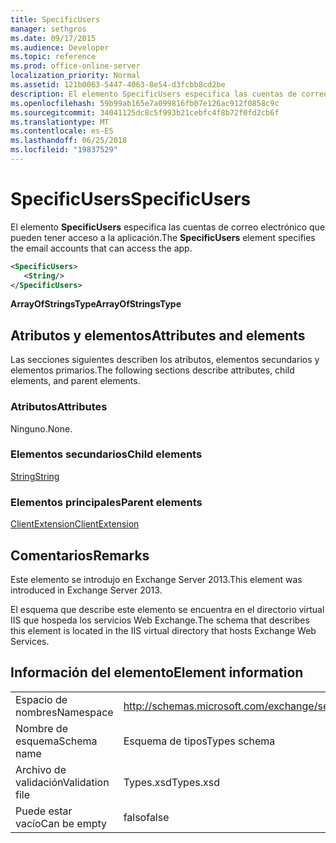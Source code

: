 ```yaml
---
title: SpecificUsers
manager: sethgros
ms.date: 09/17/2015
ms.audience: Developer
ms.topic: reference
ms.prod: office-online-server
localization_priority: Normal
ms.assetid: 121b0063-5447-4063-8e54-d3fcbb8cd2be
description: El elemento SpecificUsers especifica las cuentas de correo electrónico que pueden tener acceso a la aplicación.
ms.openlocfilehash: 59b99ab165e7a099816fb07e126ac912f0858c9c
ms.sourcegitcommit: 34041125dc8c5f993b21cebfc4f8b72f0fd2cb6f
ms.translationtype: MT
ms.contentlocale: es-ES
ms.lasthandoff: 06/25/2018
ms.locfileid: "19837529"
---
```

# <a name="specificusers"></a><span data-ttu-id="280bd-103">SpecificUsers</span><span class="sxs-lookup"><span data-stu-id="280bd-103">SpecificUsers</span></span>

<span data-ttu-id="280bd-104">El elemento **SpecificUsers** especifica las cuentas de correo electrónico que pueden tener acceso a la aplicación.</span><span class="sxs-lookup"><span data-stu-id="280bd-104">The **SpecificUsers** element specifies the email accounts that can access the app.</span></span> 
  
```XML
<SpecificUsers>
   <String/>
</SpecificUsers>
```

 <span data-ttu-id="280bd-105">**ArrayOfStringsType**</span><span class="sxs-lookup"><span data-stu-id="280bd-105">**ArrayOfStringsType**</span></span>
## <a name="attributes-and-elements"></a><span data-ttu-id="280bd-106">Atributos y elementos</span><span class="sxs-lookup"><span data-stu-id="280bd-106">Attributes and elements</span></span>

<span data-ttu-id="280bd-107">Las secciones siguientes describen los atributos, elementos secundarios y elementos primarios.</span><span class="sxs-lookup"><span data-stu-id="280bd-107">The following sections describe attributes, child elements, and parent elements.</span></span>
  
### <a name="attributes"></a><span data-ttu-id="280bd-108">Atributos</span><span class="sxs-lookup"><span data-stu-id="280bd-108">Attributes</span></span>

<span data-ttu-id="280bd-109">Ninguno.</span><span class="sxs-lookup"><span data-stu-id="280bd-109">None.</span></span>
  
### <a name="child-elements"></a><span data-ttu-id="280bd-110">Elementos secundarios</span><span class="sxs-lookup"><span data-stu-id="280bd-110">Child elements</span></span>

[<span data-ttu-id="280bd-111">String</span><span class="sxs-lookup"><span data-stu-id="280bd-111">String</span></span>](string.md)
  
### <a name="parent-elements"></a><span data-ttu-id="280bd-112">Elementos principales</span><span class="sxs-lookup"><span data-stu-id="280bd-112">Parent elements</span></span>

[<span data-ttu-id="280bd-113">ClientExtension</span><span class="sxs-lookup"><span data-stu-id="280bd-113">ClientExtension</span></span>](clientextension.md)
  
## <a name="remarks"></a><span data-ttu-id="280bd-114">Comentarios</span><span class="sxs-lookup"><span data-stu-id="280bd-114">Remarks</span></span>

<span data-ttu-id="280bd-115">Este elemento se introdujo en Exchange Server 2013.</span><span class="sxs-lookup"><span data-stu-id="280bd-115">This element was introduced in Exchange Server 2013.</span></span>
  
<span data-ttu-id="280bd-116">El esquema que describe este elemento se encuentra en el directorio virtual IIS que hospeda los servicios Web Exchange.</span><span class="sxs-lookup"><span data-stu-id="280bd-116">The schema that describes this element is located in the IIS virtual directory that hosts Exchange Web Services.</span></span>
  
## <a name="element-information"></a><span data-ttu-id="280bd-117">Información del elemento</span><span class="sxs-lookup"><span data-stu-id="280bd-117">Element information</span></span>

|||
|:-----|:-----|
|<span data-ttu-id="280bd-118">Espacio de nombres</span><span class="sxs-lookup"><span data-stu-id="280bd-118">Namespace</span></span>  <br/> |http://schemas.microsoft.com/exchange/services/2006/types  <br/> |
|<span data-ttu-id="280bd-119">Nombre de esquema</span><span class="sxs-lookup"><span data-stu-id="280bd-119">Schema name</span></span>  <br/> |<span data-ttu-id="280bd-120">Esquema de tipos</span><span class="sxs-lookup"><span data-stu-id="280bd-120">Types schema</span></span>  <br/> |
|<span data-ttu-id="280bd-121">Archivo de validación</span><span class="sxs-lookup"><span data-stu-id="280bd-121">Validation file</span></span>  <br/> |<span data-ttu-id="280bd-122">Types.xsd</span><span class="sxs-lookup"><span data-stu-id="280bd-122">Types.xsd</span></span>  <br/> |
|<span data-ttu-id="280bd-123">Puede estar vacío</span><span class="sxs-lookup"><span data-stu-id="280bd-123">Can be empty</span></span>  <br/> |<span data-ttu-id="280bd-124">falso</span><span class="sxs-lookup"><span data-stu-id="280bd-124">false</span></span>  <br/> |
   

